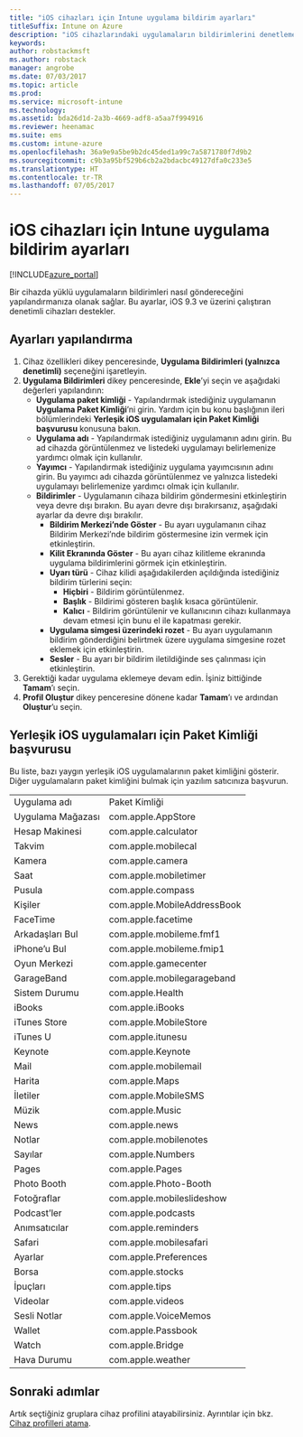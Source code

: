 ```yaml
---
title: "iOS cihazları için Intune uygulama bildirim ayarları"
titleSuffix: Intune on Azure
description: "iOS cihazlarındaki uygulamaların bildirimlerini denetlemek için kullanabileceğiniz ayarları öğrenin.\""
keywords: 
author: robstackmsft
ms.author: robstack
manager: angrobe
ms.date: 07/03/2017
ms.topic: article
ms.prod: 
ms.service: microsoft-intune
ms.technology: 
ms.assetid: bda26d1d-2a3b-4669-adf8-a5aa7f994916
ms.reviewer: heenamac
ms.suite: ems
ms.custom: intune-azure
ms.openlocfilehash: 36a9e9a5be9b2dc45ded1a99c7a5871780f7d9b2
ms.sourcegitcommit: c9b3a95bf529b6cb2a2bdacbc49127dfa0c233e5
ms.translationtype: HT
ms.contentlocale: tr-TR
ms.lasthandoff: 07/05/2017
---
```

# <a name="intune-app-notifications-settings-for-ios-devices"></a>iOS cihazları için Intune uygulama bildirim ayarları

[!INCLUDE[azure_portal](./includes/azure_portal.md)]

Bir cihazda yüklü uygulamaların bildirimleri nasıl göndereceğini yapılandırmanıza olanak sağlar. Bu ayarlar, iOS 9.3 ve üzerini çalıştıran denetimli cihazları destekler.

## <a name="configure-settings"></a>Ayarları yapılandırma

1. Cihaz özellikleri dikey penceresinde, **Uygulama Bildirimleri (yalnızca denetimli)** seçeneğini işaretleyin.
2. **Uygulama Bildirimleri** dikey penceresinde, **Ekle**’yi seçin ve aşağıdaki değerleri yapılandırın:
    - **Uygulama paket kimliği** - Yapılandırmak istediğiniz uygulamanın **Uygulama Paket Kimliği**’ni girin. Yardım için bu konu başlığının ileri bölümlerindeki **Yerleşik iOS uygulamaları için Paket Kimliği başvurusu** konusuna bakın.
    - **Uygulama adı** - Yapılandırmak istediğiniz uygulamanın adını girin. Bu ad cihazda görüntülenmez ve listedeki uygulamayı belirlemenize yardımcı olmak için kullanılır.
    - **Yayımcı** - Yapılandırmak istediğiniz uygulama yayımcısının adını girin. Bu yayımcı adı cihazda görüntülenmez ve yalnızca listedeki uygulamayı belirlemenize yardımcı olmak için kullanılır.
    - **Bildirimler** - Uygulamanın cihaza bildirim göndermesini etkinleştirin veya devre dışı bırakın. Bu ayarı devre dışı bırakırsanız, aşağıdaki ayarlar da devre dışı bırakılır.
        - **Bildirim Merkezi’nde Göster** - Bu ayarı uygulamanın cihaz Bildirim Merkezi’nde bildirim göstermesine izin vermek için etkinleştirin.
        - **Kilit Ekranında Göster** - Bu ayarı cihaz kilitleme ekranında uygulama bildirimlerini görmek için etkinleştirin.
        - **Uyarı türü** - Cihaz kilidi aşağıdakilerden açıldığında istediğiniz bildirim türlerini seçin:
            - **Hiçbiri** - Bildirim görüntülenmez.
            - **Başlık** - Bildirimi gösteren başlık kısaca görüntülenir.
            - **Kalıcı** - Bildirim görüntülenir ve kullanıcının cihazı kullanmaya devam etmesi için bunu el ile kapatması gerekir.
        - **Uygulama simgesi üzerindeki rozet** - Bu ayarı uygulamanın bildirim gönderdiğini belirtmek üzere uygulama simgesine rozet eklemek için etkinleştirin.
        - **Sesler** - Bu ayarı bir bildirim iletildiğinde ses çalınması için etkinleştirin.
3. Gerektiği kadar uygulama eklemeye devam edin. İşiniz bittiğinde **Tamam**’ı seçin.
4. **Profil Oluştur** dikey penceresine dönene kadar **Tamam**’ı ve ardından **Oluştur**’u seçin. 


## <a name="bundle-id-reference-for-built-in-ios-apps"></a>Yerleşik iOS uygulamaları için Paket Kimliği başvurusu

Bu liste, bazı yaygın yerleşik iOS uygulamalarının paket kimliğini gösterir. Diğer uygulamaların paket kimliğini bulmak için yazılım satıcınıza başvurun. 

|||
|-|-|
|Uygulama adı|Paket Kimliği|
|Uygulama Mağazası|com.apple.AppStore|
|Hesap Makinesi|com.apple.calculator|
|Takvim|com.apple.mobilecal|
|Kamera|com.apple.camera|
|Saat|com.apple.mobiletimer|
|Pusula|com.apple.compass|
|Kişiler|com.apple.MobileAddressBook|
|FaceTime|com.apple.facetime|
|Arkadaşları Bul|com.apple.mobileme.fmf1|
|iPhone’u Bul|com.apple.mobileme.fmip1|
|Oyun Merkezi|com.apple.gamecenter|
|GarageBand|com.apple.mobilegarageband|
|Sistem Durumu|com.apple.Health|
|iBooks|com.apple.iBooks|
|iTunes Store|com.apple.MobileStore|
|iTunes U|com.apple.itunesu|
|Keynote|com.apple.Keynote|
|Mail|com.apple.mobilemail|
|Harita|com.apple.Maps|
|İletiler|com.apple.MobileSMS|
|Müzik|com.apple.Music|
|News|com.apple.news|
|Notlar|com.apple.mobilenotes|
|Sayılar|com.apple.Numbers|
|Pages|com.apple.Pages|
|Photo Booth|com.apple.Photo-Booth|
|Fotoğraflar|com.apple.mobileslideshow|
|Podcast’ler|com.apple.podcasts|
|Anımsatıcılar|com.apple.reminders|
|Safari|com.apple.mobilesafari|
|Ayarlar|com.apple.Preferences|
|Borsa|com.apple.stocks|
|İpuçları|com.apple.tips|
|Videolar|com.apple.videos|
|Sesli Notlar|com.apple.VoiceMemos|
|Wallet|com.apple.Passbook|
|Watch|com.apple.Bridge|
|Hava Durumu|com.apple.weather|

## <a name="next-steps"></a>Sonraki adımlar

Artık seçtiğiniz gruplara cihaz profilini atayabilirsiniz. Ayrıntılar için bkz. [Cihaz profilleri atama](device-profile-assign.md).
